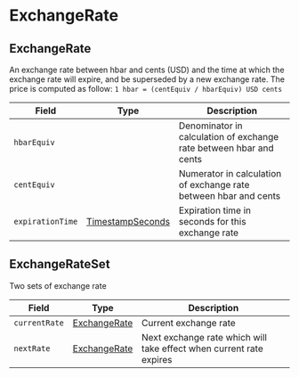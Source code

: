 # ExchangeRate

## ExchangeRate

An exchange rate between hbar and cents (USD) and the time at which the exchange rate will expire, and be superseded by a new exchange rate.
The price is computed as follow: `1 hbar = (centEquiv / hbarEquiv) USD cents`


| Field            | Type                                              | Description                                                        |
| ---------------- | ------------------------------------------------- | ------------------------------------------------------------------ |
| `hbarEquiv`      |                                                   | Denominator in calculation of exchange rate between hbar and cents |
| `centEquiv`      |                                                   | Numerator in calculation of exchange rate between hbar and cents   |
| `expirationTime` | [TimestampSeconds](timestamp.md#timestampseconds) | Expiration time in seconds for this exchange rate                  |

## ExchangeRateSet

Two sets of exchange rate

| Field         | Type                                         | Description                                                         |
| ------------- | -------------------------------------------- | ------------------------------------------------------------------- |
| `currentRate` | [ExchangeRate](exchangerate.md#exchangerate) | Current exchange rate                                               |
| `nextRate`    | [ExchangeRate](exchangerate.md#exchangerate) | Next exchange rate which will take effect when current rate expires |
